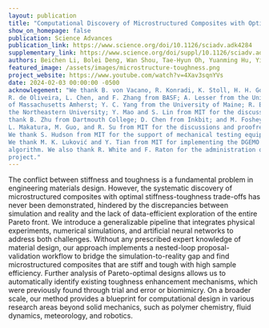 ```yaml
---
layout: publication
title: "Computational Discovery of Microstructured Composites with Optimal Stiffness-Toughness Trade-offs"
show_on_homepage: false
publication: Science Advances
publication_link: https://www.science.org/doi/10.1126/sciadv.adk4284
supplementary_link: https://www.science.org/doi/suppl/10.1126/sciadv.adk4284/suppl_file/sciadv.adk4284_sm.pdf
authors: Beichen Li, Bolei Deng, Wan Shou, Tae-Hyun Oh, Yuanming Hu, Yiyue Luo, Liang Shi, Wojciech Matusik
featured_image: /assets/images/microstructure-toughness.png
project_website: https://www.youtube.com/watch?v=4Xav3sqnYVs
date: 2024-02-03 00:00:00 -0500
acknowlegement: "We thank B. von Vacano, R. Konradi, K. Stoll, H. H. Goetzke,
R. de Oliveira, L. Chen, and F. Zhang from BASF; A. Lesser from the University
of Massachusetts Amherst; Y. C. Yang from the University of Maine; R. Bai from
the Northeastern University; Y. Mao and S. Lin from MIT for the discussions. We
thank B. Zhu from Dartmouth College; D. Chen from Inkbit; and M. Foshey,
L. Makatura, M. Guo, and R. Su from MIT for the discussions and proofreading.
We thank S. Hudson from MIT for the support of mechanical testing equipment.
We thank M. K. Luković and Y. Tian from MIT for implementing the DGEMO
algorithm. We also thank R. White and F. Raton for the administration of the
project."
---
```


The conflict between stiffness and toughness is a fundamental problem in engineering materials design. However, the systematic discovery of microstructured composites with optimal stiffness-toughness trade-offs has never been demonstrated, hindered by the discrepancies between simulation and reality and the lack of data-efficient exploration of the entire Pareto front. We introduce a generalizable pipeline that integrates physical experiments, numerical simulations, and artificial neural networks to address both challenges. Without any prescribed expert knowledge of material design, our approach implements a nested-loop proposal-validation workflow to bridge the simulation-to-reality gap and find microstructured composites that are stiff and tough with high sample efficiency. Further analysis of Pareto-optimal designs allows us to automatically identify existing toughness enhancement mechanisms, which were previously found through trial and error or biomimicry. On a broader scale, our method provides a blueprint for computational design in various research areas beyond solid mechanics, such as polymer chemistry, fluid dynamics, meteorology, and robotics.